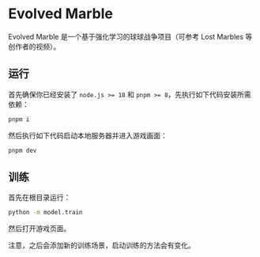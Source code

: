# Evolved Marble

Evolved Marble 是一个基于强化学习的球球战争项目（可参考 Lost Marbles 等创作者的视频）。

## 运行

首先确保你已经安装了 `node.js >= 18` 和 `pnpm >= 8`，先执行如下代码安装所需依赖：

```bash
pnpm i
```

然后执行如下代码启动本地服务器并进入游戏画面：

```bash
pnpm dev
```

## 训练

首先在根目录运行：

```bash
python -m model.train
```

然后打开游戏页面。

注意，之后会添加新的训练场景，启动训练的方法会有变化。
